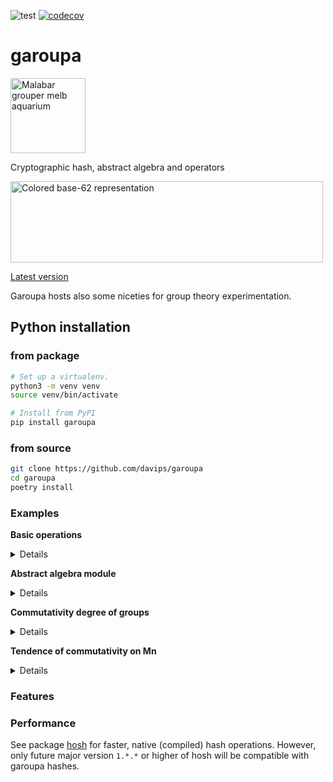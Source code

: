 ![test](https://github.com/davips/garoupa/workflows/test/badge.svg)
[![codecov](https://codecov.io/gh/davips/garoupa/branch/main/graph/badge.svg)](https://codecov.io/gh/davips/garoupa)

# garoupa
<p>
<a title="fir0002  flagstaffotos [at] gmail.com Canon 20D + Tamron 28-75mm f/2.8, GFDL 1.2 &lt;http://www.gnu.org/licenses/old-licenses/fdl-1.2.html&gt;, via Wikimedia Commons" href="https://commons.wikimedia.org/wiki/File:Malabar_grouper_melb_aquarium.jpg"><img width="120" alt="Malabar grouper melb aquarium" src="https://upload.wikimedia.org/wikipedia/commons/thumb/a/a7/Malabar_grouper_melb_aquarium.jpg/256px-Malabar_grouper_melb_aquarium.jpg"></a>
</p>

Cryptographic hash, abstract algebra and operators

<p>
<a href="https://github.com/davips/garoupa/blob/main/frontimg.png">
<img src="https://raw.githubusercontent.com/davips/garoupa/main/frontimg.png" alt="Colored base-62 representation" width="500" height="130">
</a>
</p>





[Latest version](https://github.com/davips/garoupa)

Garoupa hosts also some niceties for group theory experimentation.

## Python installation
### from package
```bash
# Set up a virtualenv. 
python3 -m venv venv
source venv/bin/activate

# Install from PyPI
pip install garoupa
```

### from source
```bash
git clone https://github.com/davips/garoupa
cd garoupa
poetry install
```

### Examples
**Basic operations**
<details>
<p>

```python3
from garoupa import Hash

# Hashes can be multiplied.
from garoupa.hash import identity

a = Hash(blob=b"Some large binary content...")
b = Hash(blob=b"Some other binary content. Might be, e.g., an action or another large content.")
c = a * b
print(f"{a} * {b} = {c}")
"""
3dJZQ80zDmZ1hyah8Bj14GFU4gxRr7N2RY5My0iKJn0 * XdQj1SPgqbpRK2uFx4ShKttP6Mc0qHZgLdo6GTk6FO6 = bGkIRaQg4OOT21Ux5GBiP71v06XGkoiZQei1n3g9Izh
"""
```

```python3
print(~b)
# Multiplication can be reverted by the inverse hash. Zero is the identity hash.
print(f"{b} * {~b} = {b * ~b} = 0")
"""
R4J9jUDTFmjZqI7IpD3rrvVR4SA7opVCpZAu7ZnMID6
XdQj1SPgqbpRK2uFx4ShKttP6Mc0qHZgLdo6GTk6FO6 * R4J9jUDTFmjZqI7IpD3rrvVR4SA7opVCpZAu7ZnMID6 = 0000000000000000000000000000000000000000000 = 0
"""
```

```python3

print(f"{b} * {identity} = {b * identity} = b")
"""
XdQj1SPgqbpRK2uFx4ShKttP6Mc0qHZgLdo6GTk6FO6 * 0000000000000000000000000000000000000000000 = XdQj1SPgqbpRK2uFx4ShKttP6Mc0qHZgLdo6GTk6FO6 = b
"""
```

```python3

print(f"{c} * {~b} = {c * ~b} = {a} = a")
"""
bGkIRaQg4OOT21Ux5GBiP71v06XGkoiZQei1n3g9Izh * R4J9jUDTFmjZqI7IpD3rrvVR4SA7opVCpZAu7ZnMID6 = 3dJZQ80zDmZ1hyah8Bj14GFU4gxRr7N2RY5My0iKJn0 = 3dJZQ80zDmZ1hyah8Bj14GFU4gxRr7N2RY5My0iKJn0 = a
"""
```

```python3

print(f"{~a} * {c} = {~a * c} = {b} = b")
"""
v4QJKocAsbzzSMQre5nY8gxZvRtBgXkYQPn1d5wld4i * bGkIRaQg4OOT21Ux5GBiP71v06XGkoiZQei1n3g9Izh = XdQj1SPgqbpRK2uFx4ShKttP6Mc0qHZgLdo6GTk6FO6 = XdQj1SPgqbpRK2uFx4ShKttP6Mc0qHZgLdo6GTk6FO6 = b
"""
```

```python3

# Division is shorthand for reversion.
print(f"{c} / {b} = {c / b} = a")
"""
bGkIRaQg4OOT21Ux5GBiP71v06XGkoiZQei1n3g9Izh / XdQj1SPgqbpRK2uFx4ShKttP6Mc0qHZgLdo6GTk6FO6 = 3dJZQ80zDmZ1hyah8Bj14GFU4gxRr7N2RY5My0iKJn0 = a
"""
```

```python3

# Hash multiplication is not expected to be commutative.
print(f"{a * b} != {b * a}")
"""
bGkIRaQg4OOT21Ux5GBiP71v06XGkoiZQei1n3g9Izh != bGkIRaQg4OOT21Ux5GBiP7gof9J9FBHFaFtRUHFijIu
"""
```

```python3

# Hash multiplication is associative.
print(f"{a * (b * c)} = {(a * b) * c}")
"""
Dpki8EEC2ODuthyLOEqrbQBqQnXEv7LZ5GWUBy9Xr7s = Dpki8EEC2ODuthyLOEqrbQBqQnXEv7LZ5GWUBy9Xr7s
"""
```

```python3


```


</p>
</details>

**Abstract algebra module**
<details>
<p>

```python3
from itertools import islice
from math import factorial

from garoupa.algebra.cyclic import Z
from garoupa.algebra.dihedral import D
from garoupa.algebra.symmetric import Perm
from garoupa.algebra.symmetric import S

# Direct product between:
#   symmetric group S4;
#   cyclic group Z5; and,
#   dihedral group D4.
G = S(4) * Z(5) * D(4)
print(G)
"""
S4×Z5×D4
"""
```

```python3

# Operating over 5 sampled pairs.
for a, b in islice(zip(G, G), 0, 5):
    print(a, "*", b, "=", a * b, sep="\t")
"""
«[1, 0, 3, 2], 3, s6»	*	«[2, 1, 0, 3], 1, s0»	=	«[3, 0, 1, 2], 4, r2»
«[0, 1, 3, 2], 3, s7»	*	«[2, 0, 3, 1], 3, s3»	=	«[3, 0, 2, 1], 1, r0»
«[2, 1, 0, 3], 1, s7»	*	«[0, 1, 2, 3], 0, s2»	=	«[2, 1, 0, 3], 1, r1»
«[0, 2, 1, 3], 1, r4»	*	«[3, 0, 2, 1], 3, r2»	=	«[3, 0, 1, 2], 4, r2»
«[0, 3, 1, 2], 2, r6»	*	«[3, 1, 0, 2], 1, r4»	=	«[2, 3, 0, 1], 3, r2»
"""
```

```python3

# Operator ~ is another way of sampling.
G = S(12)
print(~G)
"""
[0, 11, 8, 2, 1, 9, 7, 4, 10, 6, 3, 5]
"""
```

```python3

# Manual element creation.
last_perm_i = factorial(12) - 1
a = Perm(i=last_perm_i, n=12)
print("Last element of S35:", a)
"""
Last element of S35: [11, 10, 9, 8, 7, 6, 5, 4, 3, 2, 1, 0]
"""
```

```python3

# Inverse element. Group S4.
a = Perm(i=21, n=4)
b = Perm(i=17, n=4)
print(a, "*", ~a, "=", (a * ~a).i, "=", a * ~a, "= identity")
"""
[1, 3, 2, 0] * [3, 0, 2, 1] = 0 = [0, 1, 2, 3] = identity
"""
```

```python3

print(a, "*", b, "=", a * b)
"""
[1, 3, 2, 0] * [1, 2, 3, 0] = [3, 2, 0, 1]
"""
```

```python3

print(a, "*", b, "*", ~b, "=", a * b * ~b, "= a")
"""
[1, 3, 2, 0] * [1, 2, 3, 0] * [3, 0, 1, 2] = [1, 3, 2, 0] = a
"""
```


</p>
</details>

**Commutativity degree of groups**
<details>
<p>

```python3

from garoupa.algebra.cyclic import Z
from garoupa.algebra.dihedral import D
from garoupa.algebra.matrix.m import M


def traverse(G):
    i, count = G.order, G.order
    for idx, a in enumerate(G.sorted()):
        for b in list(G.sorted())[idx + 1:]:
            if a * b == b * a:
                count += 2
            i += 2
    print(f"|{G}| = ".rjust(20, ' '),
          f"{G.order}:".ljust(10, ' '),
          f"{count}/{i}:".rjust(15, ' '), f"  {G.bits} bits",
          f"\t{100 * count / i} %", sep="")


# Dihedral
traverse(D(8))
"""
             |D8| = 16:              112/256:  4.0 bits	43.75 %
"""
```

```python3
traverse(D(8) ^ 2)
"""
          |D8×D8| = 256:         12544/65536:  8.0 bits	19.140625 %
"""
```

```python3

# Z4!
traverse(Z(4) * Z(3) * Z(2))
"""
       |Z4×Z3×Z2| = 24:              576/576:  4.584962500721157 bits	100.0 %
"""
```

```python3

# M 3x3 %4
traverse(M(3, 4))

# Large groups (sampling is needed).
Gs = [D(8) ^ 3, D(8) ^ 4, D(8) ^ 5]
for G in Gs:
    i, count = 0, 0
    for a, b in zip(G, G):
        if a * b == b * a:
            count += 1
        if i >= 10_000:
            break
        i += 1
    print(f"|{G}| = ".rjust(20, ' '),
          f"{G.order}:".ljust(10, ' '),
          f"{count}/{i}:".rjust(15, ' '), f"  {G.bits} bits",
          f"\t~{100 * count / i} %", sep="")
"""
           |M3%4| = 64:            2560/4096:  6.0 bits	62.5 %
       |D8×D8×D8| = 4096:          854/10000:  12.0 bits	~8.54 %
    |D8×D8×D8×D8| = 65536:         351/10000:  16.0 bits	~3.51 %
 |D8×D8×D8×D8×D8| = 1048576:       164/10000:  20.0 bits	~1.64 %
"""
```


</p>
</details>

**Tendence of commutativity on Mn**
<details>
<p>
```python3
from itertools import chain

from garoupa.algebra.matrix.m import M
from garoupa.algebra.matrix.m8bit import M8bit


def traverse(G):
    i, count = G.order, G.order
    for idx, a in enumerate(G.sorted()):
        for b in list(G.sorted())[idx + 1:]:
            if a * b == b * a:
                count += 2
            i += 2
    print(f"|{G}| = ".rjust(20, ' '),
          f"{G.order}:".ljust(10, ' '),
          f"{count}/{i}:".rjust(15, ' '), f"  {G.bits} bits",
          f"\t{100 * count / i} %", sep="")


M1_4 = map(M, range(1, 5))
for G in chain(M1_4, [M8bit(), M(5)]):
    traverse(G)
# ...
for G in map(M, range(6, 11)):
    i, count = 0, 0
    for a, b in zip(G, G):
        if a * b == b * a:
            count += 1
        i += 1
        if i >= 1_000_000:
            break
    print(f"|{G}| = ".rjust(20, ' '),
          f"{G.order}:".ljust(10, ' '),
          f"{count}/{i}:".rjust(15, ' '), f"  {G.bits} bits",
          f"\t~{100 * count / i} %", sep="")

"""
|M1| = 1:                        1/1:  0 bits	100.0 %
|M2| = 2:                        4/4:  1 bits	100.0 %
|M3| = 8:                      40/64:  3 bits	62.5 %
|M4| = 64:                 1024/4096:  6 bits	25.0 %
|M8bit| = 256:              14848/65536:  8 bits	22.65625 %
|M5| = 1024:           62464/1048576:  10 bits	5.95703125 %
|M6| = 32768:              286/32768:  15 bits	0.872802734375 %
|M7| = 2097152:          683/1000000:  21 bits	0.0683 %
|M8| = 268435456:         30/1000000:  28 bits	0.003 %
|M9| = 68719476736:        1/1000000:  36 bits	0.0001 %
|M10| = 35184372088832:     0/1000000:  45 bits	0.0 %
"""
```
</p>
</details>

**Groups benefit from methods from module 'hash'**
<details>
<p>

```python3
from garoupa.algebra.matrix import M
m = ~M(23)
print(repr(m.hash))
```
<a href="https://github.com/davips/garoupa/blob/main/examples/7KDd8TiA3S11QTkUid2wy87DQIeGQ35vB1bsP5Y6DjZ.png">
<img src="https://raw.githubusercontent.com/davips/garoupa/main/examples/7KDd8TiA3S11QTkUid2wy87DQIeGQ35vB1bsP5Y6DjZ.png" alt="Colored base-62 representation" width="380" height="18">
</a>
</p>
</details>


### Features


### Performance
See package [hosh](https://pypi.org/project/hosh) for faster, native (compiled) hash operations.
However, only future major version `1.*.*` or higher of hosh will be compatible with garoupa hashes.
